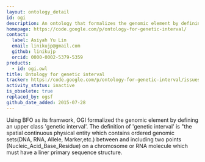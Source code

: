 ```yaml
---
layout: ontology_detail
id: ogi
description: An ontology that formalizes the genomic element by defining an upper class genetic interval
homepage: https://code.google.com/p/ontology-for-genetic-interval/
contact:
  label: Asiyah Yu Lin
  email: linikujp@gmail.com
  github: linikujp
  orcid: 0000-0002-5379-5359
products:
  - id: ogi.owl
title: Ontology for genetic interval
tracker: https://code.google.com/p/ontology-for-genetic-interval/issues/list
activity_status: inactive
is_obsolete: true
replaced_by: ogsf
github_date_added: 2015-07-28
---
```


Using BFO as its framwork, OGI formalized the genomic element by defining an upper class 'genetic interval'. The definition of 'genetic interval' is "the spatial continuous physical entity which contains ordered genomic sets(DNA, RNA, Allele, Marker,etc.) between and including two points (Nucleic_Acid_Base_Residue) on a chromosome or RNA molecule which must have a liner primary sequence structure.
